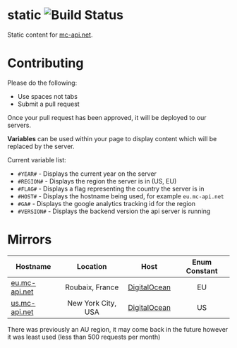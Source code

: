 static ![Build Status](http://build.mc-api.net/buildStatus/icon?job=mcapi)
======

Static content for [mc-api.net](https://mc-api.net).

Contributing
======
Please do the following:
- Use spaces not tabs
- Submit a pull request

Once your pull request has been approved, it will be deployed to our servers.

**Variables** can be used within your page to display content which will be replaced by the server.

Current variable list:
- ```#YEAR#``` - Displays the current year on the server
- ```#REGION#``` - Displays the region the server is in (US, EU)
- ```#FLAG#``` - Displays a flag representing the country the server is in
- ```#HOST#``` - Displays the hostname being used, for example ``eu.mc-api.net``
- ```#GA#``` - Displays the google analytics tracking id for the region
- ```#VERSION#``` - Displays the backend version the api server is running

Mirrors
======
| Hostname        | Location           | Host  | Enum Constant |
| ------------- |:-------------:|:-----:|:---------:|
| [eu.mc-api.net](https://eu.mc-api.net)      | Roubaix, France | [DigitalOcean](https://m.do.co/c/f8c7ada39e1b) | EU |
| [us.mc-api.net](https://us.mc-api.net)      | New York City, USA | [DigitalOcean](https://m.do.co/c/f8c7ada39e1b) | US |

There was previously an AU region, it may come back in the future however it was least used (less than 500 requests per month)
